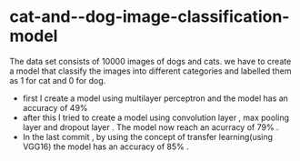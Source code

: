 # cat-and--dog-image-classification-model
 The data set consists of 10000 images of dogs and cats. we have to create a model that classify the images into different categories
 and labelled them as 1 for cat and 0 for dog.
- first I create a model using multilayer perceptron and the model has an accuracy of 49%
- after this I tried to create a model using convolution layer , max pooling layer and dropout layer . The model now reach an acurracy of 79% .
- In the last  commit , by using the concept of transfer learning(using VGG16)  the model has an accuracy of 85%  .
